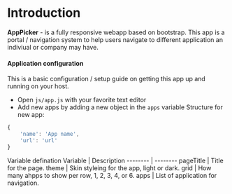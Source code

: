 # Introduction
**AppPicker** - is a fully responsive webapp based on bootstrap. This app is a portal / navigation system to help users navigate to different application an indiviual or company may have.

#### Application configuration
This is a basic configuration / setup guide on getting this app up and running on your host.
- Open `js/app.js` with your favorite text editor
- Add new apps by adding a new object in the `apps` variable
Structure for new app:
```javascript
{
	'name': 'App name',
	'url': 'url'
}
```

Variable defination
Variable | Description
-------- | --------
pageTitle | Title for the page.
theme | Skin styleing for the app, light or dark.
grid | How many ahpps to show per row, 1, 2, 3, 4, or 6.
apps | List of application for navigation.
